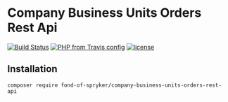# Company Business Units Orders Rest Api

[![Build Status](https://travis-ci.org/fond-of/spryker-company-business-units-orders-rest-api.svg?branch=master)](https://travis-ci.org/fond-of/spryker-company-business-units-orders-rest-api)
[![PHP from Travis config](https://img.shields.io/travis/php-v/fond-of/spryker-company-business-units-orders-rest-api.svg)](https://php.net/)
[![license](https://img.shields.io/github/license/fond-of/spryker-company-business-units-orders-rest-api.svg)](https://packagist.org/packages/fond-of-spryker/company-business-units-orders-rest-api)

## Installation

```
composer require fond-of-spryker/company-business-units-orders-rest-api
```
